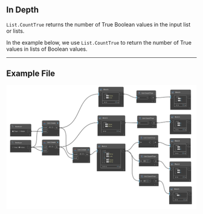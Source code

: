## In Depth
`List.CountTrue` returns the number of True Boolean values in the input list or lists.

In the example below, we use `List.CountTrue` to return the number of True values in lists of Boolean values.

___
## Example File

![List.CountTrue](./DSCore.List.CountTrue_img.jpg)